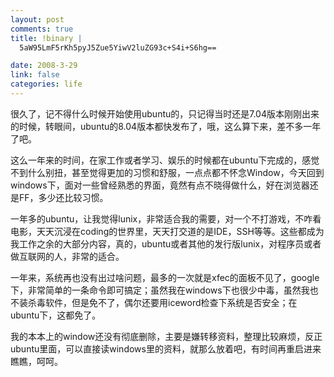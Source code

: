 ```yaml
--- 
layout: post
comments: true
title: !binary |
  5aW95LmF5rKh5pyJ5Zue5YiwV2luZG93c+S4i+S6hg==

date: 2008-3-29
link: false
categories: life
---
```

<p>很久了，记不得什么时候开始使用ubuntu的，只记得当时还是7.04版本刚刚出来的时候，转眼间，ubuntu的8.04版本都快发布了，哦，这么算下来，差不多一年了吧。</p>
<p>这么一年来的时间，在家工作或者学习、娱乐的时候都在ubuntu下完成的，感觉不到什么别扭，甚至觉得更加的习惯和舒服，一点点都不怀念Window，今天回到windows下，面对一些曾经熟悉的界面，竟然有点不晓得做什么，好在浏览器还是FF，多少还比较习惯。</p>
<p>一年多的ubuntu，让我觉得lunix，非常适合我的需要，对一个不打游戏，不咋看电影，天天沉浸在coding的世界里，天天打交道的是IDE，SSH等等。这些都成为我工作之余的大部分内容，真的，ubuntu或者其他的发行版lunix，对程序员或者做互联网的人，非常的适合。</p>
<p>一年来，系统再也没有出过啥问题，最多的一次就是xfec的面板不见了，google下，非常简单的一条命令即可搞定；虽然我在windows下也很少中毒，虽然我也不装杀毒软件，但是免不了，偶尔还要用iceword检查下系统是否安全；在ubuntu下，这都免了。</p>
<p>我的本本上的window还没有彻底删除，主要是嫌转移资料，整理比较麻烦，反正ubuntu里面，可以直接读windows里的资料，就那么放着吧，有时间再重启进来瞧瞧，呵呵。</p>
<p>&nbsp;</p>
